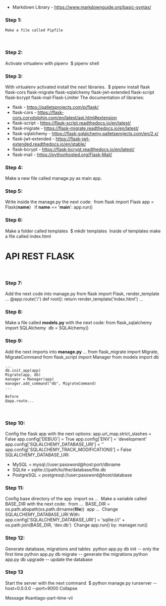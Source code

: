 - Markdown Library - https://www.markdownguide.org/basic-syntax/
​
### Step 1: 
    Make a file called Pipfile
​
### Step 2:
Activate virtualenv with pipenv
​
    $ pipenv shell 
​
### Step 3:
With virtualenv activated install the next libraries.
​
    $ pipenv install flask flask-cors flask-migrate flask-sqlalchemy flask-jwt-extended flask-script flask-bcrypt flask-mail Flask-Limiter
​
The documentation of libraries:
​
- flask - https://palletsprojects.com/p/flask/
- flask-cors - https://flask-cors.corydolphin.com/en/latest/api.html#extension
- flask-script - https://flask-script.readthedocs.io/en/latest/
- flask-migrate - https://flask-migrate.readthedocs.io/en/latest/
- flask-sqlalchemy - https://flask-sqlalchemy.palletsprojects.com/en/2.x/
- flask-jwt-extended - https://flask-jwt-extended.readthedocs.io/en/stable/
- flask-bcrypt - https://flask-bcrypt.readthedocs.io/en/latest/
- flask-mail - https://pythonhosted.org/Flask-Mail/
​
### Step 4:
Make a new file called manage.py as main app.
​
### Step 5:
Write inside the manage.py the next code:
​
    from flask import Flask
​
    app = Flask(__name__)
​
​
    if __name__ == '__main__':
        app.run()
​
### Step 6:
Make a folder called templates
​
    $ mkdir templates
​
Inside of templates make a file called index.html
​
    <!DOCTYPE html>
    <html lang="en">
    <head>
        <meta charset="UTF-8">
        <meta name="viewport" content="width=device-width, initial-scale=1.0">
        <title>Document</title>
    </head>
    <body>
        <h1>API REST FLASK</h1>
    </body>
    </html>
​
### Step 7:
Add the next code into manage.py
    from flask import Flask, render_template
    ...
    @app.route('/')
    def root():
        return render_template('index.html')
    ...
### Step 8:
Make a file called **models.py** with the next code:
​
    from flask_sqlalchemy import SQLAlchemy
​
    db = SQLAlchemy()
​
### Step 9:
Add the next imports into **manage.py**
    ...
    from flask_migrate import Migrate, MigrateCommand
    from flask_script import Manager
    from models import db
    
    ...
    db.init_app(app)
    Migrate(app, db)
    manager = Manager(app)
    manager.add_command("db", MigrateCommand)
    ...
    
    Before
    @app.route...
​
### Step 10:
Config the flask app with the next options:
​
    app.url_map.strict_slashes = False
    app.config['DEBUG'] = True
    app.config['ENV'] = 'development'
    app.config['SQLALCHEMY_DATABASE_URI'] = ''
    app.config['SQLALCHEMY_TRACK_MODIFICATIONS'] = False 
​
SQLALCHEMY_DATABASE_URI:
- MySQL = mysql://user:password@host:port/dbname
- SQLite = sqlite:///path/to/the/database/file.db
- PostgreSQL = postgresql://user:password@host/database
​
### Step 11:
Config base directory of the app
​
    import os
    ...
​
Make a variable called BASE_DIR with the next code:
​
    from ...
​
    BASE_DIR = os.path.abspath(os.path.dirname(__file__))
​
    app ...
​
Change SQLALCHEMY_DATABASE_URI With:
​
    app.config['SQLALCHEMY_DATABASE_URI'] = 'sqlite:///' + os.path.join(BASE_DIR, 'dev.db')
​
Change app.run() by:
    manager.run()
​
### Step 12:
Generate database, migrations and tables
​
    python app.py db init -- only the first time
    python app.py db migrate -- generate the migrations
    python app.py db upgrade -- update the database
​
​
### Step 13 
Start the server with the next command
​
    $ python manage.py runserver --host=0.0.0.0 --port=9000
Collapse




Message #santiago-part-time-vii


